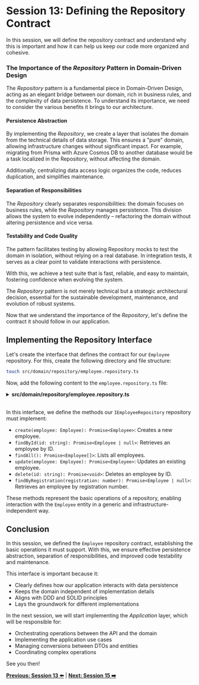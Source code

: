 # Session 13: Defining the Repository Contract

In this session, we will define the repository contract and understand why this is important and how it can help us keep our code more organized and cohesive.

### The Importance of the _Repository_ Pattern in Domain-Driven Design

The _Repository_ pattern is a fundamental piece in Domain-Driven Design, acting as an elegant bridge between our domain, rich in business rules, and the complexity of data persistence. To understand its importance, we need to consider the various benefits it brings to our architecture.

#### Persistence Abstraction

By implementing the _Repository_, we create a layer that isolates the domain from the technical details of data storage. This ensures a "pure" domain, allowing infrastructure changes without significant impact. For example, migrating from Prisma with Azure Cosmos DB to another database would be a task localized in the Repository, without affecting the domain.

Additionally, centralizing data access logic organizes the code, reduces duplication, and simplifies maintenance.

#### Separation of Responsibilities

The _Repository_ clearly separates responsibilities: the domain focuses on business rules, while the _Repository_ manages persistence. This division allows the system to evolve independently – refactoring the domain without altering persistence and vice versa.

#### Testability and Code Quality

The pattern facilitates testing by allowing Repository mocks to test the domain in isolation, without relying on a real database. In integration tests, it serves as a clear point to validate interactions with persistence.

With this, we achieve a test suite that is fast, reliable, and easy to maintain, fostering confidence when evolving the system.

The _Repository_ pattern is not merely technical but a strategic architectural decision, essential for the sustainable development, maintenance, and evolution of robust systems.

Now that we understand the importance of the _Repository_, let's define the contract it should follow in our application.

## Implementing the Repository Interface

Let's create the interface that defines the contract for our `Employee` repository. For this, create the following directory and file structure:

```bash
touch src/domain/repository/employee.repository.ts
```

Now, add the following content to the `employee.repository.ts` file:

<details><summary><b>src/domain/repository/employee.repository.ts</b></summary>

```typescript
import Employee from "../entities/employee.entity";

export default interface IEmployeeRepository {
  create(employee: Employee): Promise<Employee>;
  findById(id: string): Promise<Employee | null>;
  findAll(): Promise<Employee[]>;
  update(employee: Employee): Promise<Employee>;
  delete(id: string): Promise<void>;

  findByRegistration(registration: number): Promise<Employee | null>;
}
```
</details>
</br>

In this interface, we define the methods our `IEmployeeRepository` repository must implement:

- `create(employee: Employee): Promise<Employee>`: Creates a new employee.
- `findById(id: string): Promise<Employee | null>`: Retrieves an employee by ID.
- `findAll(): Promise<Employee[]>`: Lists all employees.
- `update(employee: Employee): Promise<Employee>`: Updates an existing employee.
- `delete(id: string): Promise<void>`: Deletes an employee by ID.
- `findByRegistration(registration: number): Promise<Employee | null>`: Retrieves an employee by registration number.

These methods represent the basic operations of a repository, enabling interaction with the `Employee` entity in a generic and infrastructure-independent way.

## Conclusion

In this session, we defined the `Employee` repository contract, establishing the basic operations it must support. With this, we ensure effective persistence abstraction, separation of responsibilities, and improved code testability and maintenance.

This interface is important because it:

- Clearly defines how our application interacts with data persistence
- Keeps the domain independent of implementation details
- Aligns with DDD and SOLID principles
- Lays the groundwork for different implementations

In the next session, we will start implementing the _Application_ layer, which will be responsible for:

- Orchestrating operations between the API and the domain
- Implementing the application use cases
- Managing conversions between DTOs and entities
- Coordinating complex operations

See you then!

**[Previous: Session 13 ⬅️](13-session.md)** | **[Next: Session 15 ➡️](15-session.md)**
